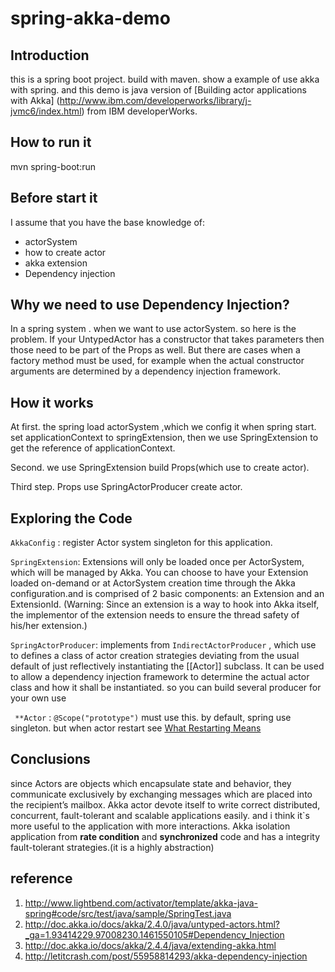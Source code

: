# spring-akka-demo



## Introduction

this is a spring boot project. build with maven. show a example of use akka with spring. and this demo is java version of [Building actor applications with Akka] (http://www.ibm.com/developerworks/library/j-jvmc6/index.html) from IBM developerWorks.

 
## How to run it

mvn spring-boot:run

## Before start it

I assume that you have the base knowledge of:

- actorSystem
- how to create actor 
- akka extension
- Dependency injection  

## Why we need to use Dependency Injection?
In a spring system . when we want to use actorSystem. so here is the problem.
If your UntypedActor has a constructor that takes parameters then those need to be part of the Props as well.
But there are cases when a factory method must be used, for example when the actual constructor arguments are determined by a dependency injection framework.

## How it works
At first. the spring load actorSystem ,which we config it when spring start. set applicationContext to springExtension, then we use SpringExtension to get the reference of applicationContext. 

Second. we use SpringExtension build Props(which use to create actor). 

Third step. Props use SpringActorProducer create actor.

## Exploring the Code

`AkkaConfig` : register Actor system singleton for this application.

`SpringExtension`: Extensions will only be loaded once per ActorSystem, which will be managed by Akka. You can choose to have your Extension loaded on-demand or 
at ActorSystem creation time through the Akka configuration.and is comprised of 2 basic components: an Extension and an ExtensionId. (Warning: Since an extension is a way to hook into Akka itself, the implementor of the extension needs to
ensure the thread safety of his/her extension.)

`SpringActorProducer`: implements from `IndirectActorProducer` , which use to defines a class of actor creation strategies deviating from the usual default of just reflectively instantiating the [[Actor]]
subclass. It can be used to allow a dependency injection framework to determine the actual actor class and how it shall be instantiated. so you can build several producer for your own use
    
` **Actor` : `@Scope("prototype")` must use this. by default, spring use singleton. but when actor restart see [ What Restarting Means](http://doc.akka.io/docs/akka/2.4.0/general/supervision.html#supervision-restart)
   
## Conclusions
since Actors are objects which encapsulate state and behavior, they communicate exclusively by exchanging messages which are placed into the recipient’s mailbox.
Akka actor devote itself to write correct distributed, concurrent, fault-tolerant and scalable applications easily. and i think it`s more useful to the application with more
interactions. Akka isolation application from **rate condition** and **synchronized** code and has a integrity fault-tolerant strategies.(it is a highly abstraction)    

## reference

1. http://www.lightbend.com/activator/template/akka-java-spring#code/src/test/java/sample/SpringTest.java 
2. http://doc.akka.io/docs/akka/2.4.0/java/untyped-actors.html?_ga=1.93414229.97008230.1461550105#Dependency_Injection
3. http://doc.akka.io/docs/akka/2.4.4/java/extending-akka.html   
4. http://letitcrash.com/post/55958814293/akka-dependency-injection
   